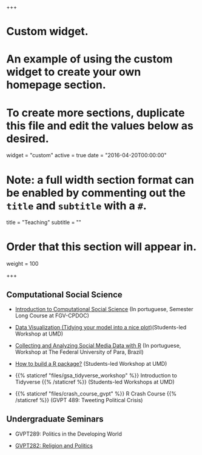 +++
# Custom widget.
# An example of using the custom widget to create your own homepage section.
# To create more sections, duplicate this file and edit the values below as desired.
widget = "custom"
active = true
date = "2016-04-20T00:00:00"

# Note: a full width section format can be enabled by commenting out the `title` and `subtitle` with a `#`.
title = "Teaching"
subtitle = ""

# Order that this section will appear in.
weight = 100

+++


## Computational Social Science


- [Introduction to Computational Social Science](https://fgvintrocss.netlify.app/) (In portuguese, Semester Long Course at FGV-CPDOC)

- [Data Visualization (Tidying your model into a nice plot)](http://datavizgvpt.tiagoventura.rbind.io/)(Students-led Workshop at UMD)

- [Collecting and Analyzing Social Media Data with R](https://tiagoventura.github.io/workshop_ufpa/) (In portuguese, Workshop at The Federal University of Para, Brazil)

- [How to build a R package?](https://github.com/TiagoVentura/UMD_workshop_Rpackages) (Students-led Workshop at UMD)

- {{% staticref "files/gsa_tidyverse_workshop" %}} Introduction to Tidyverse {{% /staticref %}} (Students-led Workshops at UMD)

- {{% staticref "files/crash_course_gvpt" %}} R Crash Course {{% /staticref %}} (GVPT 489: Tweeting Political Crisis)


## Undergraduate Seminars

- GVPT289: Politics in the Developing World

- [GVPT282: Religion and Politics](https://github.com/TiagoVentura/Religion-and-Politics-GVPT-289-L)


